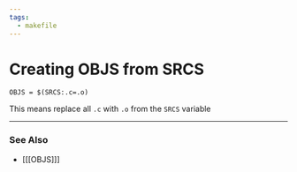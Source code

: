 ```yaml
---
tags: 
  - makefile  
---
```

# Creating OBJS from SRCS

`OBJS = $(SRCS:.c=.o)`

This means replace all `.c` with `.o` from the `SRCS` variable

---
### See Also
- [[[OBJS]]]

